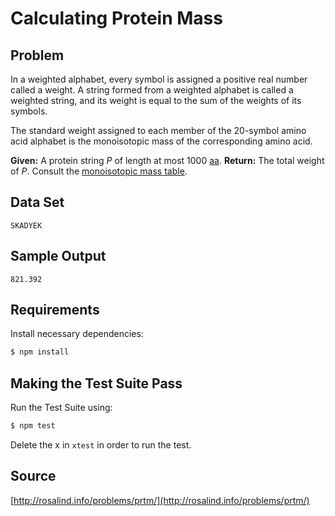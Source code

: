 # Calculating Protein Mass

## Problem
In a weighted alphabet, every symbol is assigned a positive real number called a weight. A string formed from a weighted alphabet is called a weighted string, and its weight is equal to the sum of the weights of its symbols.

The standard weight assigned to each member of the 20-symbol amino acid alphabet is the monoisotopic mass of the corresponding amino acid.

  **Given:** 
  A protein string *P* of length at most 1000 [aa](https://en.wikipedia.org/wiki/Amino_acid).
  **Return:** 
  The total weight of *P*. Consult the [monoisotopic mass table](https://en.wikipedia.org/wiki/Proteinogenic_amino_acid#Mass_spectrometry).

## Data Set
```
SKADYEK
```

## Sample Output
```
821.392
```

## Requirements
Install necessary dependencies:

```bash
$ npm install
```

## Making the Test Suite Pass
Run the Test Suite using:

```bash
$ npm test
```

Delete the x in `xtest` in order to run the test.

## Source
[http://rosalind.info/problems/prtm/](http://rosalind.info/problems/prtm/)
